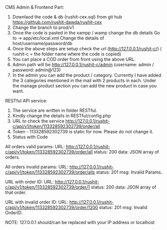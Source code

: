 CMS Admin & Frontend Part:
1) Downlaod the code & db (rushit-cex.sql) from git hub https://github.com/rushit-dawda/rushit-cex
2) Change the branch to prod/v1
3) Once the code is pasted in the xampp / wamp change the db details
	Go to -> app/etc/local.xml
	Change the details of host/username/password/db 
		<host><![CDATA[localhost]]></host>
		<username><![CDATA[root]]></username>
		<password><![CDATA[root]]></password>
		<dbname><![CDATA[rushit-cex]]></dbname>
4) Once the above steps are setup check the url (http://127.0.0.1/rushit-c/) ( rushit-c = the folder name where the code is copied) 
5) You can place a COD order from front using the above URL. 
6) Admin path will be http://127.0.0.1/rushit-c/admin (username: admin / password: admin@123)
7) In the admin you can add the product / category. Currently I have added the 3 categories mentioned in the mail with 2 products in each. Under the manage product section you can add the new product in case you want. 

RESTful API service:
1) The service are written in folder RESTful. 
2) Kindly change the details in RESTful/config.php
3) URL to check the service http://127.0.0.1/rushit-c/api/v1/token/113328592302739/order/all
4) Token - 113328592302739 is static for now. Please do not change it. 
5) Status with Code

All orders valid params: 
URL: http://127.0.0.1/rushit-c/api/v1/token/113328592302739/order/all
status: 200
data: JSON array of orders. 

All orders invalid params: 
URL: http://127.0.0.1/rushit-c/api/v1/token/113328592302739/order/alls
status: 201
msg: Invalid Params. 

URL with order ID: 
URL: http://127.0.0.1/rushit-c/api/v1/token/113328592302739/order/1
status: 200
data: JSON array of that order. 

URL with invalid order ID: 
URL: http://127.0.0.1/rushit-c/api/v1/token/113328592302739/order/1200
status: 201
msg: Invalid OrderID. 



NOTE: 127.0.0.1 should/can be replaced with your IP address or localhost